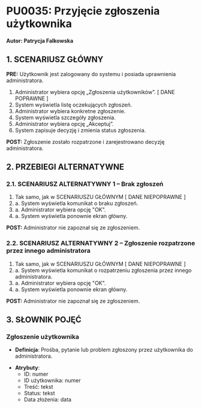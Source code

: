 # **PU0035: Przyjęcie zgłoszenia użytkownika**

#### Autor: Patrycja Falkowska

## 1. SCENARIUSZ GŁÓWNY 

**PRE:** Użytkownik jest zalogowany do systemu i posiada uprawnienia administratora.

1. Administrator wybiera opcję „Zgłoszenia użytkowników”.
   \[ DANE POPRAWNE ]
2. System wyświetla listę oczekujących zgłoszeń.
3. Administrator wybiera konkretne zgłoszenie.
4. System wyświetla szczegóły zgłoszenia.
5. Administrator wybiera opcję „Akceptuj”.
6. System zapisuje decyzję i zmienia status zgłoszenia.

**POST:** Zgłoszenie zostało rozpatrzone i zarejestrowano decyzję administratora.

## 2. PRZEBIEGI ALTERNATYWNE

### 2.1. SCENARIUSZ ALTERNATYWNY 1 – Brak zgłoszeń

1. Tak samo, jak w SCENARIUSZU GŁÓWNYM
   \[ DANE NIEPOPRAWNE ]
2. a. System wyświetla komunikat o braku zgłoszeń.
3. a. Administrator wybiera opcję "OK".
4. a. System wyświetla ponownie ekran główny.

**POST:** Administrator nie zapoznał się ze zgłoszeniem.

### 2.2. SCENARIUSZ ALTERNATYWNY 2 – Zgłoszenie rozpatrzone przez innego administratora

1. Tak samo, jak w SCENARIUSZU GŁÓWNYM
   \[ DANE NIEPOPRAWNE ]
2. a. System wyświetla komunikat o rozpatrzeniu zgłoszenia przez innego administratora.
3. a. Administrator wybiera opcję "OK".
4. a. System wyświetla ponownie ekran główny.

**POST:** Administrator nie zapoznał się ze zgłoszeniem.

## 3. SŁOWNIK POJĘĆ

### Zgłoszenie użytkownika

* **Definicja**: Prośba, pytanie lub problem zgłoszony przez użytkownika do administratora.

- **Atrybuty**:  
  - ID: numer  
  - ID użytkownika: numer
  - Treść: tekst
  - Status: tekst
  - Data złożenia: data

